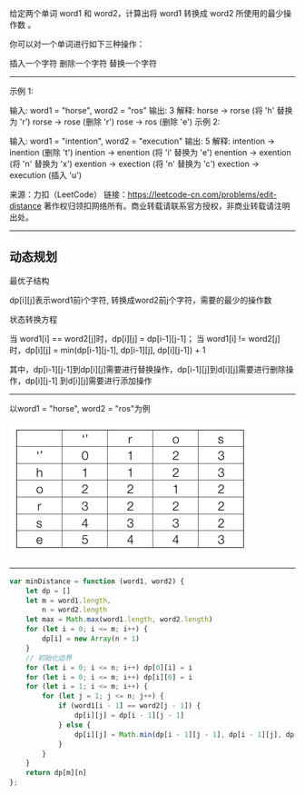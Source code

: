 给定两个单词 word1 和 word2，计算出将 word1 转换成 word2 所使用的最少操作数 。

你可以对一个单词进行如下三种操作：

插入一个字符
删除一个字符
替换一个字符

---

示例 1:

输入: word1 = "horse", word2 = "ros"
输出: 3
解释:
horse -> rorse (将 'h' 替换为 'r')
rorse -> rose (删除 'r')
rose -> ros (删除 'e')
示例 2:

输入: word1 = "intention", word2 = "execution"
输出: 5
解释:
intention -> inention (删除 't')
inention -> enention (将 'i' 替换为 'e')
enention -> exention (将 'n' 替换为 'x')
exention -> exection (将 'n' 替换为 'c')
exection -> execution (插入 'u')

来源：力扣（LeetCode）
链接：https://leetcode-cn.com/problems/edit-distance
著作权归领扣网络所有。商业转载请联系官方授权，非商业转载请注明出处。

---

## 动态规划

最优子结构

dp[i][j]表示word1前i个字符, 转换成word2前j个字符，需要的最少的操作数

状态转换方程

当 word1[i] == word2[j]时，dp[i][j] = dp[i-1][j-1]；
当 word1[i] != word2[j]时，dp[i][j] = min(dp[i-1][j-1], dp[i-1][j], dp[i][j-1]) + 1

其中，dp[i-1][j-1]到dp[i][j]需要进行替换操作，dp[i-1][j]到d[i][j]需要进行删除操作，dp[i][j-1] 到d[i][j]需要进行添加操作

---

以word1 = "horse", word2 = "ros"为例

![edit-distance](../images/72-edit-distance.png)

---


```javascript
var minDistance = function (word1, word2) {
    let dp = []
    let m = word1.length,
        n = word2.length
    let max = Math.max(word1.length, word2.length)
    for (let i = 0; i <= m; i++) {
        dp[i] = new Array(n + 1)
    }
    // 初始化边界
    for (let i = 0; i <= n; i++) dp[0][i] = i
    for (let i = 0; i <= m; i++) dp[i][0] = i
    for (let i = 1; i <= m; i++) {
        for (let j = 1; j <= n; j++) {
            if (word1[i - 1] == word2[j - 1]) {
                dp[i][j] = dp[i - 1][j - 1]
            } else {
                dp[i][j] = Math.min(dp[i - 1][j - 1], dp[i - 1][j], dp[i][j - 1]) + 1
            }
        }
    }
    return dp[m][n]
};
```
